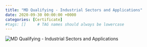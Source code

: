 ```yaml
---
title: "MD Qualifying - Industrial Sectors and Applications"
date: 2020-09-30 00:00:00 +0000
categories: [Certificate]
#tags: []     # TAG names should always be lowercase
---
```



![MD Qualifying - Industrial Sectors and Applications](../../Certs/In_DB_lc.robots.LCPDFCertificateGenerationProductRobot_QA586MI-1.png "MD Qualifying - Industrial Sectors and Applications")